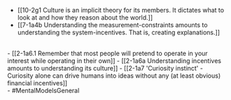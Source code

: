 - [[10-2g1 Culture is an implicit theory for its members. It dictates what to look at and how they reason about the world.]]
- [[7-1a4b Understanding the measurement-constraints amounts to understanding the system-incentives. That is, creating explanations.]]
<br>
- [[2-1a6.1 Remember that most people will pretend to operate in your interest while operating in their own]]
- [[2-1a6a Understanding incentives amounts to understanding its culture]]
- [[2-1a7 'Curiosity instinct' - Curiosity alone can drive humans into ideas without any (at least obvious) financial incentives]]
<br>
- #MentalModelsGeneral
